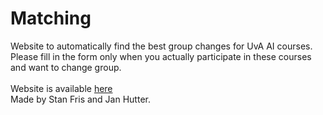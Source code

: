 # Matching

Website to automatically find the best group changes for UvA AI courses.\
Please fill in the form only when you actually participate in these courses and want to change group.\
\
Website is available [here](https://janhutter.github.io/Matching/)\
Made by Stan Fris and Jan Hutter.
